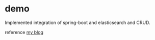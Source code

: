 # demo
Implemented integration of spring-boot and elasticsearch and CRUD.

reference [my blog](http://jimolonely.github.io/2018/07/17/elasticsearch/005-all-know/)

